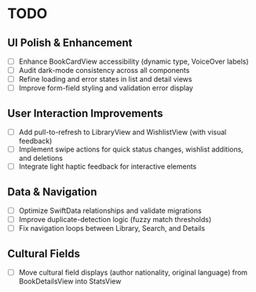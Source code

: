 # TODO

## UI Polish & Enhancement
- [ ] Enhance BookCardView accessibility (dynamic type, VoiceOver labels)  
- [ ] Audit dark-mode consistency across all components  
- [ ] Refine loading and error states in list and detail views  
- [ ] Improve form-field styling and validation error display  

## User Interaction Improvements
- [ ] Add pull-to-refresh to LibraryView and WishlistView (with visual feedback)  
- [ ] Implement swipe actions for quick status changes, wishlist additions, and deletions  
- [ ] Integrate light haptic feedback for interactive elements  

## Data & Navigation
- [ ] Optimize SwiftData relationships and validate migrations  
- [ ] Improve duplicate-detection logic (fuzzy match thresholds)  
- [ ] Fix navigation loops between Library, Search, and Details  

## Cultural Fields
- [ ] Move cultural field displays (author nationality, original language) from BookDetailsView into StatsView